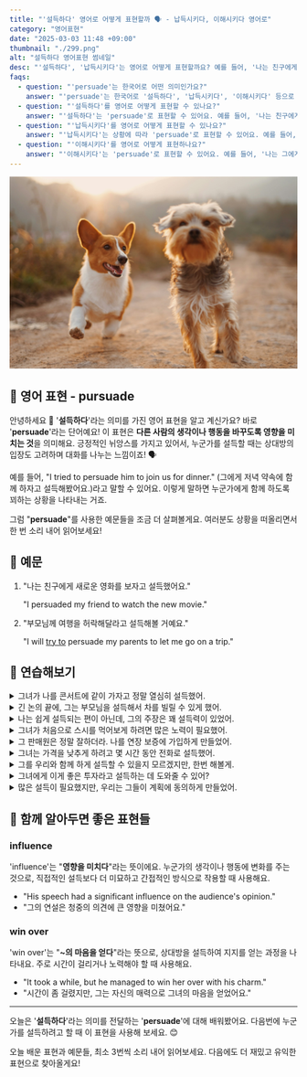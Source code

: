 ```yaml
---
title: "'설득하다' 영어로 어떻게 표현할까 ️🗣️ - 납득시키다, 이해시키다 영어로"
category: "영어표현"
date: "2025-03-03 11:48 +09:00"
thumbnail: "./299.png"
alt: "설득하다 영어표현 썸네일"
desc: "'설득하다', '납득시키다'는 영어로 어떻게 표현할까요? 예를 들어, '나는 친구에게 새로운 영화를 보자고 설득했어요.'를 영어로 어떻게 표현하면 좋을까요? '부모님께 여행을 허락해달라고 설득해볼 거예요.' 등을 영어로 표현하는 법을 배워봅시다. 다양한 예문을 통해서 연습하고 본인의 표현으로 만들어 보세요."
faqs:
  - question: "'persuade'는 한국어로 어떤 의미인가요?"
    answer: "'persuade'는 한국어로 '설득하다', '납득시키다', '이해시키다' 등으로 번역될 수 있어요. 누군가의 생각이나 행동을 변화시키려 할 때 사용하는 표현이에요."
  - question: "'설득하다'를 영어로 어떻게 표현할 수 있나요?"
    answer: "'설득하다'는 'persuade'로 표현할 수 있어요. 예를 들어, '나는 친구에게 새로운 영화를 보자고 설득했어요.'는 'I persuaded my friend to watch the new movie.'로 말할 수 있어요."
  - question: "'납득시키다'를 영어로 어떻게 표현할 수 있나요?"
    answer: "'납득시키다'는 상황에 따라 'persuade'로 표현할 수 있어요. 예를 들어, '그에게 내 의견을 납득시키려 노력했어요.'는 'I tried to persuade him to understand my opinion.'으로 말할 수 있어요."
  - question: "'이해시키다'를 영어로 어떻게 표현하나요?"
    answer: "'이해시키다'는 'persuade'로 표현할 수 있어요. 예를 들어, '나는 그에게 왜 이 방법이 좋은지 이해시키려고 했어요.'는 'I tried to persuade him why this method is good.'로 표현할 수 있어요."
---
```


![요크셔테리어를 따라가는 웰시코기](./299-1.jpg)

## 🌟 영어 표현 - pursuade

안녕하세요 👋 '**설득하다**'라는 의미를 가진 영어 표현을 알고 계신가요? 바로 '**persuade**'라는 단어예요! 이 표현은 **다른 사람의 생각이나 행동을 바꾸도록 영향을 미치는 것**을 의미해요. 긍정적인 뉘앙스를 가지고 있어서, 누군가를 설득할 때는 상대방의 입장도 고려하며 대화를 나누는 느낌이죠! 🗣️

예를 들어, "I tried to persuade him to join us for dinner." (그에게 저녁 약속에 함께 하자고 설득해봤어요.)라고 말할 수 있어요. 이렇게 말하면 누군가에게 함께 하도록 꾀하는 상황을 나타내는 거죠.

<script async src="https://pagead2.googlesyndication.com/pagead/js/adsbygoogle.js?client=ca-pub-1465612013356152"
     crossorigin="anonymous"></script>
<!-- engple-horizontal-ad -->

<ins class="adsbygoogle"
     style="display:block"
     data-ad-client="ca-pub-1465612013356152"
     data-ad-slot="2106896038"
     data-ad-format="auto"
     data-full-width-responsive="true"></ins>

<script>
     (adsbygoogle = window.adsbygoogle || []).push({});
</script>

그럼 "**persuade**"를 사용한 예문들을 조금 더 살펴볼게요. 여러분도 상황을 떠올리면서 한 번 소리 내어 읽어보세요!

## 📖 예문

1. "나는 친구에게 새로운 영화를 보자고 설득했어요."

   "I persuaded my friend to watch the new movie."

2. "부모님께 여행을 허락해달라고 설득해볼 거예요."

   "I will [try to](/blog/in-english/117.try-to/) persuade my parents to let me go on a trip."

## 💬 연습해보기

<details>
<summary>그녀가 나를 콘서트에 같이 가자고 정말 열심히 설득했어.</summary>
<span>She tried really hard to persuade me to go to the concert with her.</span>
</details>

<details>
<summary>긴 논의 끝에, 그는 부모님을 설득해서 차를 빌릴 수 있게 했어.</summary>
<span>After a long discussion, he <a href="/blog/in-english/175.manage-to/">managed to</a> persuade his parents to let him borrow the car.</span>
</details>

<details>
<summary>나는 쉽게 설득되는 편이 아닌데, 그의 주장은 꽤 설득력이 있었어.</summary>
<span>I'm not easily persuaded, but his argument was quite compelling.</span>
</details>

<details>
<summary>그녀가 처음으로 스시를 먹어보게 하려면 많은 노력이 필요했어.</summary>
<span>It took a lot of effort to persuade her to try sushi for the first time.</span>
</details>

<details>
<summary>그 판매원은 정말 잘하더라. 나를 연장 보증에 가입하게 만들었어.</summary>
<span>The salesman was really good; he persuaded me to buy the extended warranty.</span>
</details>

<details>
<summary>그녀는 가격을 낮추게 하려고 몇 시간 동안 전화로 설득했어.</summary>
<span>She <a href="/blog/in-english/258.spend/">spent hours</a> on the phone trying to persuade them to lower the price.</span>
</details>

<details>
<summary>그를 우리와 함께 하게 설득할 수 있을지 모르겠지만, 한번 해볼게.</summary>
<span>I'm not sure if I can persuade him to join us, but I'll <a href="/blog/in-english/039.give-it-a-shot/">give it a shot</a>.</span>
</details>

<details>
<summary>그녀에게 이게 좋은 투자라고 설득하는 데 도와줄 수 있어?</summary>
<span>Can you help me persuade her that this is a good investment?</span>
</details>

<details>
<summary>많은 설득이 필요했지만, 우리는 그들이 계획에 동의하게 만들었어.</summary>
<span>It took a lot of persuasion, but we got them to <a href="/blog/in-english/342.agree/">agree</a> to the plan.</span>
</details>

## 🤝 함께 알아두면 좋은 표현들

### influence

'influence'는 "**영향을 미치다**"라는 뜻이에요. 누군가의 생각이나 행동에 변화를 주는 것으로, 직접적인 설득보다 더 미묘하고 간접적인 방식으로 작용할 때 사용해요.

- "His speech had a significant influence on the audience's opinion."
- "그의 연설은 청중의 의견에 큰 영향을 미쳤어요."

### win over

'win over'는 "**~의 마음을 얻다**"라는 뜻으로, 상대방을 설득하여 지지를 얻는 과정을 나타내요. 주로 시간이 걸리거나 노력해야 할 때 사용해요.

- "It took a while, but he managed to win her over with his charm."
- "시간이 좀 걸렸지만, 그는 자신의 매력으로 그녀의 마음을 얻었어요."

---

오늘은 '**설득하다**'라는 의미를 전달하는 '**persuade**'에 대해 배워봤어요. 다음번에 누군가를 설득하려고 할 때 이 표현을 사용해 보세요. 😊

오늘 배운 표현과 예문들, 최소 3번씩 소리 내어 읽어보세요. 다음에도 더 재밌고 유익한 표현으로 찾아올게요!
